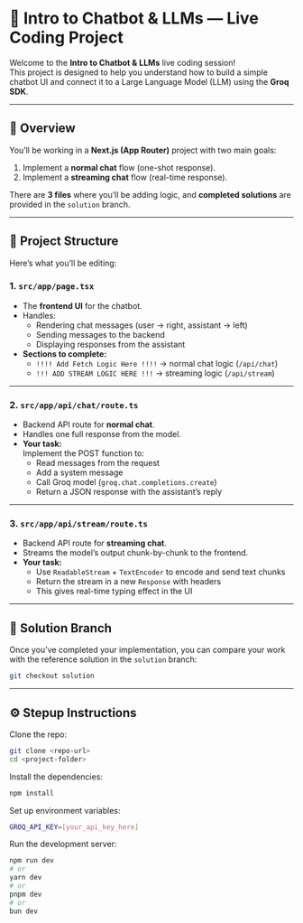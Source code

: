 # 🤖 Intro to Chatbot & LLMs — Live Coding Project

Welcome to the **Intro to Chatbot & LLMs** live coding session!  
This project is designed to help you understand how to build a simple chatbot UI and connect it to a Large Language Model (LLM) using the **Groq SDK**.

---

## 🧱 Overview

You’ll be working in a **Next.js (App Router)** project with two main goals:

1. Implement a **normal chat** flow (one-shot response).
2. Implement a **streaming chat** flow (real-time response).

There are **3 files** where you’ll be adding logic, and **completed solutions** are provided in the `solution` branch.

---

## 📂 Project Structure

Here’s what you’ll be editing:

### 1. `src/app/page.tsx`

- The **frontend UI** for the chatbot.
- Handles:
  - Rendering chat messages (user → right, assistant → left)
  - Sending messages to the backend
  - Displaying responses from the assistant
- **Sections to complete:**
  - `!!!! Add Fetch Logic Here !!!!` → normal chat logic (`/api/chat`)
  - `!!! ADD STREAM LOGIC HERE !!!` → streaming logic (`/api/stream`)

---

### 2. `src/app/api/chat/route.ts`

- Backend API route for **normal chat**.
- Handles one full response from the model.
- **Your task:**  
  Implement the POST function to:
  - Read messages from the request
  - Add a system message
  - Call Groq model (`groq.chat.completions.create`)
  - Return a JSON response with the assistant’s reply

---

### 3. `src/app/api/stream/route.ts`

- Backend API route for **streaming chat**.
- Streams the model’s output chunk-by-chunk to the frontend.
- **Your task:**
  - Use `ReadableStream` + `TextEncoder` to encode and send text chunks
  - Return the stream in a new `Response` with headers
  - This gives real-time typing effect in the UI

---

## 🧩 Solution Branch

Once you’ve completed your implementation, you can compare your work with the reference solution in the `solution` branch:

```bash
git checkout solution
```

---

## ⚙️ Stepup Instructions

Clone the repo:

```bash
git clone <repo-url>
cd <project-folder>
```

Install the dependencies:

```bash
npm install
```

Set up environment variables:

```bash
GROQ_API_KEY=[your_api_key_here]
```

Run the development server:

```bash
npm run dev
# or
yarn dev
# or
pnpm dev
# or
bun dev
```
